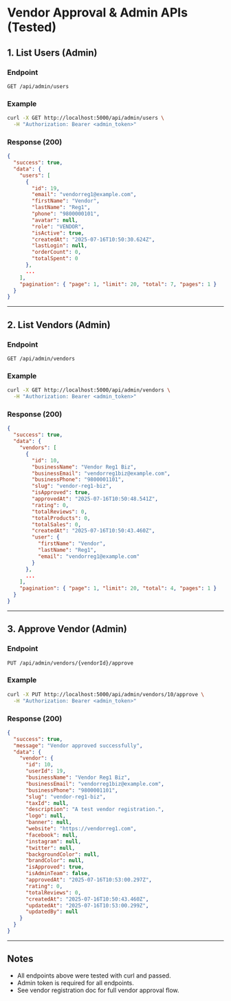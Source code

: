 # Vendor Approval & Admin APIs (Tested)

## 1. List Users (Admin)

### Endpoint
`GET /api/admin/users`

### Example
```bash
curl -X GET http://localhost:5000/api/admin/users \
  -H "Authorization: Bearer <admin_token>"
```

### Response (200)
```json
{
  "success": true,
  "data": {
    "users": [
      {
        "id": 19,
        "email": "vendorreg1@example.com",
        "firstName": "Vendor",
        "lastName": "Reg1",
        "phone": "9800000101",
        "avatar": null,
        "role": "VENDOR",
        "isActive": true,
        "createdAt": "2025-07-16T10:50:30.624Z",
        "lastLogin": null,
        "orderCount": 0,
        "totalSpent": 0
      },
      ...
    ],
    "pagination": { "page": 1, "limit": 20, "total": 7, "pages": 1 }
  }
}
```

---

## 2. List Vendors (Admin)

### Endpoint
`GET /api/admin/vendors`

### Example
```bash
curl -X GET http://localhost:5000/api/admin/vendors \
  -H "Authorization: Bearer <admin_token>"
```

### Response (200)
```json
{
  "success": true,
  "data": {
    "vendors": [
      {
        "id": 10,
        "businessName": "Vendor Reg1 Biz",
        "businessEmail": "vendorreg1biz@example.com",
        "businessPhone": "9800001101",
        "slug": "vendor-reg1-biz",
        "isApproved": true,
        "approvedAt": "2025-07-16T10:50:48.541Z",
        "rating": 0,
        "totalReviews": 0,
        "totalProducts": 0,
        "totalSales": 0,
        "createdAt": "2025-07-16T10:50:43.460Z",
        "user": {
          "firstName": "Vendor",
          "lastName": "Reg1",
          "email": "vendorreg1@example.com"
        }
      },
      ...
    ],
    "pagination": { "page": 1, "limit": 20, "total": 4, "pages": 1 }
  }
}
```

---

## 3. Approve Vendor (Admin)

### Endpoint
`PUT /api/admin/vendors/{vendorId}/approve`

### Example
```bash
curl -X PUT http://localhost:5000/api/admin/vendors/10/approve \
  -H "Authorization: Bearer <admin_token>"
```

### Response (200)
```json
{
  "success": true,
  "message": "Vendor approved successfully",
  "data": {
    "vendor": {
      "id": 10,
      "userId": 19,
      "businessName": "Vendor Reg1 Biz",
      "businessEmail": "vendorreg1biz@example.com",
      "businessPhone": "9800001101",
      "slug": "vendor-reg1-biz",
      "taxId": null,
      "description": "A test vendor registration.",
      "logo": null,
      "banner": null,
      "website": "https://vendorreg1.com",
      "facebook": null,
      "instagram": null,
      "twitter": null,
      "backgroundColor": null,
      "brandColor": null,
      "isApproved": true,
      "isAdminTeam": false,
      "approvedAt": "2025-07-16T10:53:00.297Z",
      "rating": 0,
      "totalReviews": 0,
      "createdAt": "2025-07-16T10:50:43.460Z",
      "updatedAt": "2025-07-16T10:53:00.299Z",
      "updatedBy": null
    }
  }
}
```

---

## Notes
- All endpoints above were tested with curl and passed.
- Admin token is required for all endpoints.
- See vendor registration doc for full vendor approval flow. 